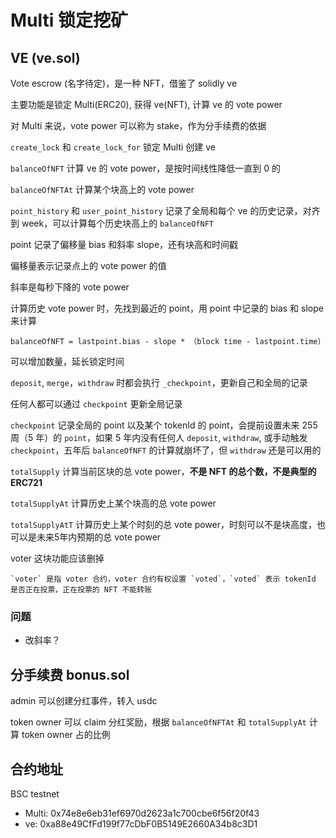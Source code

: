 # Multi 锁定挖矿
## VE (ve.sol)

Vote escrow (名字待定)，是一种 NFT，借鉴了 solidly ve

主要功能是锁定 Multi(ERC20), 获得 ve(NFT), 计算 ve 的 vote power

对 Multi 来说，vote power 可以称为 stake，作为分手续费的依据

`create_lock` 和 `create_lock_for` 锁定 Multi 创建 ve

`balanceOfNFT` 计算 ve 的 vote power，是按时间线性降低一直到 0 的

`balanceOfNFTAt` 计算某个块高上的 vote power

`point_history` 和 `user_point_history` 记录了全局和每个 ve 的历史记录，对齐到 week，可以计算每个历史块高上的 `balanceOfNFT`

point 记录了偏移量 bias 和斜率 slope，还有块高和时间戳

偏移量表示记录点上的 vote power 的值

斜率是每秒下降的 vote power

计算历史 vote power 时，先找到最近的 point，用 point 中记录的 bias 和 slope 来计算

```
balanceOfNFT = lastpoint.bias - slope * （block time - lastpoint.time）
```

可以增加数量，延长锁定时间

`deposit`, `merge`，`withdraw` 时都会执行 `_checkpoint`，更新自己和全局的记录

任何人都可以通过 `checkpoint` 更新全局记录

`checkpoint` 记录全局的 point 以及某个 tokenId 的 point，会提前设置未来 255 周（5 年）的 `point`，如果 5 年内没有任何人 `deposit`, `withdraw`, 或手动触发 `checkpoint`，五年后 `balanceOfNFT` 的计算就崩坏了，但 `withdraw` 还是可以用的

`totalSupply` 计算当前区块的总 vote power，**不是 NFT 的总个数，不是典型的 ERC721**

`totalSupplyAt` 计算历史上某个块高的总 vote power

`totalSupplyAtT` 计算历史上某个时刻的总 vote power，时刻可以不是块高度，也可以是未来5年内预期的总 vote power

voter 这块功能应该删掉

    `voter` 是指 voter 合约，voter 合约有权设置 `voted`，`voted` 表示 tokenId 是否正在投票，正在投票的 NFT 不能转账

    
### 问题
- 改斜率？

## 分手续费 bonus.sol
admin 可以创建分红事件，转入 usdc

token owner 可以 claim 分红奖励，根据 `balanceOfNFTAt` 和 `totalSupplyAt` 计算 token owner 占的比例

## 合约地址
BSC testnet
- Multi: 0x74e8e6eb31ef6970d2623a1c700cbe6f56f20f43
- ve: 0xa88e49CfFd199f77cDbF0B5149E2660A34b8c3D1
